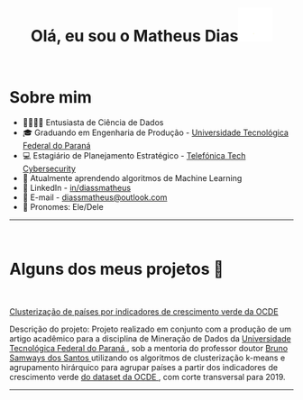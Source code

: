 

<h1 align="center">Olá, eu sou o Matheus Dias<a><img src="https://github.com/Kathryn-Jie/Kathryn-Jie/blob/main/wave.gif" width="60px"/></h1>
<Br>
<h1>Sobre mim</h1>

- 👨🏿‍🔬🔬 Entusiasta de Ciência de Dados  
- 🎓 Graduando em Engenharia de Produção - <a href= "http://portal.utfpr.edu.br/"> Universidade Tecnológica Federal do Paraná </a>
- 💻 Estagiário de Planejamento Estratégico -  <a href="https://tech.telefonica.com/">Telefónica Tech Cybersecurity</a>
- 🌱 Atualmente aprendendo algoritmos de Machine Learning
- 💼 LinkedIn - <a href= "https://www.linkedin.com/in/diassmatheus/"> in/diassmatheus </a>
- 📧 E-mail - diassmatheus@outlook.com
- 💬 Pronomes: Ele/Dele
<hr>
<Br>
<h1>Alguns dos meus projetos 🎨</h1>
<Br>

  <a href="https://github.com/diassmatheus/ClusterizacaoDadosOCDE">Clusterização de países por indicadores de crescimento verde da OCDE </a>
  
Descrição do projeto: Projeto realizado em conjunto com a produção de um artigo acadêmico para a disciplina de Mineração de Dados da <a href= "http://portal.utfpr.edu.br/"> Universidade Tecnológica Federal do Paraná </a>, sob a mentoria do professor doutor <a href= "http://lattes.cnpq.br/5500192844287607"> Bruno Samways dos Santos </a> utilizando os algoritmos de clusterização k-means e agrupamento hirárquico para agrupar países a partir dos indicadores de crescimento verde <a href= "https://www.oecd-ilibrary.org/environment/data/oecd-environment-statistics/green-growth-indicators_data-00665-en"> do dataset da OCDE </a>, com corte transversal para 2019.
  
 ***

